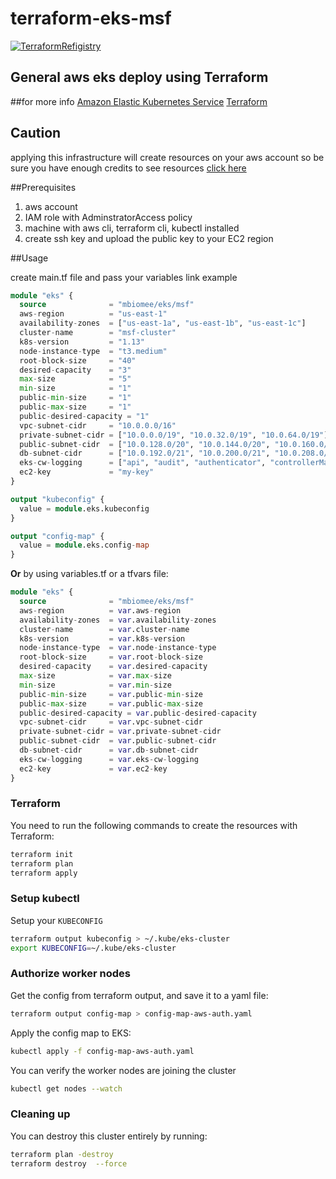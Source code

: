 # terraform-eks-msf


[![TerraformRefigistry](https://img.shields.io/badge/Terraform%20Registry-v1.0.3-blue.svg)](https://registry.terraform.io/modules/mbiomee/eks/msf/)


General aws eks deploy using Terraform
---

##for more info
[Amazon Elastic Kubernetes Service](https://aws.amazon.com/eks/)
[Terraform](https://www.terraform.io/)

## Caution
applying this infrastructure will create resources on your aws account so be sure you have enough credits
to see resources [click here](https://registry.terraform.io/modules/mbiomee/eks/msf/?tab=resources)
  
##Prerequisites

1. aws account
2. IAM role with AdminstratorAccess policy
3. machine with aws cli, terraform cli, kubectl installed
4. create ssh key and upload the public key to your EC2 region


##Usage

create main.tf file and pass your variables link example
```terraform
module "eks" {
  source              = "mbiomee/eks/msf"
  aws-region          = "us-east-1"
  availability-zones  = ["us-east-1a", "us-east-1b", "us-east-1c"]
  cluster-name        = "msf-cluster"
  k8s-version         = "1.13"
  node-instance-type  = "t3.medium"
  root-block-size     = "40"
  desired-capacity    = "3"
  max-size            = "5"
  min-size            = "1"
  public-min-size     = "1"
  public-max-size     = "1"
  public-desired-capacity = "1"
  vpc-subnet-cidr     = "10.0.0.0/16"
  private-subnet-cidr = ["10.0.0.0/19", "10.0.32.0/19", "10.0.64.0/19"]
  public-subnet-cidr  = ["10.0.128.0/20", "10.0.144.0/20", "10.0.160.0/20"]
  db-subnet-cidr      = ["10.0.192.0/21", "10.0.200.0/21", "10.0.208.0/21"]
  eks-cw-logging      = ["api", "audit", "authenticator", "controllerManager", "scheduler"]
  ec2-key             = "my-key"
}

output "kubeconfig" {
  value = module.eks.kubeconfig
}

output "config-map" {
  value = module.eks.config-map
}

```

**Or** by using variables.tf or a tfvars file:

```terraform
module "eks" {
  source              = "mbiomee/eks/msf"
  aws-region          = var.aws-region
  availability-zones  = var.availability-zones
  cluster-name        = var.cluster-name
  k8s-version         = var.k8s-version
  node-instance-type  = var.node-instance-type
  root-block-size     = var.root-block-size
  desired-capacity    = var.desired-capacity
  max-size            = var.max-size
  min-size            = var.min-size
  public-min-size     = var.public-min-size
  public-max-size     = var.public-max-size
  public-desired-capacity = var.public-desired-capacity
  vpc-subnet-cidr     = var.vpc-subnet-cidr
  private-subnet-cidr = var.private-subnet-cidr
  public-subnet-cidr  = var.public-subnet-cidr
  db-subnet-cidr      = var.db-subnet-cidr
  eks-cw-logging      = var.eks-cw-logging
  ec2-key             = var.ec2-key
}
```

### Terraform

You need to run the following commands to create the resources with Terraform:

```bash
terraform init
terraform plan
terraform apply
```



### Setup kubectl

Setup your `KUBECONFIG`

```bash
terraform output kubeconfig > ~/.kube/eks-cluster
export KUBECONFIG=~/.kube/eks-cluster
```

### Authorize worker nodes

Get the config from terraform output, and save it to a yaml file:

```bash
terraform output config-map > config-map-aws-auth.yaml
```

Apply the config map to EKS:

```bash
kubectl apply -f config-map-aws-auth.yaml
```

You can verify the worker nodes are joining the cluster

```bash
kubectl get nodes --watch
```

### Cleaning up

You can destroy this cluster entirely by running:

```bash
terraform plan -destroy
terraform destroy  --force
```
